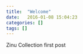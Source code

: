 ```yaml
---
title:  "Welcome"
date:   2016-01-08 15:04:23
categories: []
tags: []
---
```

Zinu Collection first post
